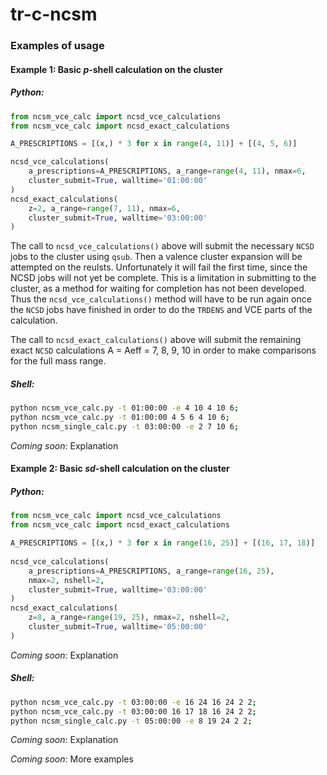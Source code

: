 # tr-c-ncsm
### Examples of usage
#### Example 1: Basic _p_-shell calculation on the cluster
##### Python:
   ```python
   from ncsm_vce_calc import ncsd_vce_calculations
   from ncsm_vce_calc import ncsd_exact_calculations
   
   A_PRESCRIPTIONS = [(x,) * 3 for x in range(4, 11)] + [(4, 5, 6)]
   
   ncsd_vce_calculations(
       a_prescriptions=A_PRESCRIPTIONS, a_range=range(4, 11), nmax=6,
       cluster_submit=True, walltime='01:00:00'
   )
   ncsd_exact_calculations(
       z=2, a_range=range(7, 11), nmax=6,
       cluster_submit=True, walltime='03:00:00'
   )
   ```

The call to `ncsd_vce_calculations()` above will submit the necessary
`NCSD` jobs to the cluster using `qsub`. Then a valence cluster
expansion will be attempted on the reulsts.
Unfortunately it will fail the first
time, since the NCSD jobs will not yet be complete.
This is a limitation in submitting to the cluster, as
a method for waiting for completion has not been developed. Thus the
`ncsd_vce_calculations()` method will have to be run again once the
`NCSD` jobs have finished in order to do the `TRDENS` and VCE parts of
the calculation.

The call to `ncsd_exact_calculations()` above will submit the
remaining exact `NCSD` calculations A = Aeff = 7, 8, 9, 10 in order to
make comparisons for the full mass range.
   

##### Shell:
   ```bash
   python ncsm_vce_calc.py -t 01:00:00 -e 4 10 4 10 6;
   python ncsm_vce_calc.py -t 01:00:00 4 5 6 4 10 6;
   python ncsm_single_calc.py -t 03:00:00 -e 2 7 10 6;
   ```

_Coming soon_: Explanation

#### Example 2: Basic _sd_-shell calculation on the cluster
##### Python:
   ```python
   from ncsm_vce_calc import ncsd_vce_calculations
   from ncsm_vce_calc import ncsd_exact_calculations
   
   A_PRESCRIPTIONS = [(x,) * 3 for x in range(16, 25)] + [(16, 17, 18)]
    
   ncsd_vce_calculations(
       a_prescriptions=A_PRESCRIPTIONS, a_range=range(16, 25),
       nmax=2, nshell=2,
       cluster_submit=True, walltime='03:00:00'
   )
   ncsd_exact_calculations(
       z=8, a_range=range(19, 25), nmax=2, nshell=2,
       cluster_submit=True, walltime='05:00:00'
   )
   ```

_Coming soon_: Explanation

##### Shell:
   ```bash
   python ncsm_vce_calc.py -t 03:00:00 -e 16 24 16 24 2 2;
   python ncsm_vce_calc.py -t 03:00:00 16 17 18 16 24 2 2;
   python ncsm_single_calc.py -t 05:00:00 -e 8 19 24 2 2;
   ```

_Coming soon_: Explanation

_Coming soon_: More examples
